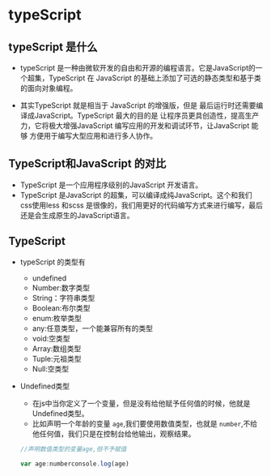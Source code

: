 # typeScript

## typeScript 是什么
* typeScript 是一种由微软开发的自由和开源的编程语言。它是JavaScript的一个超集，TypeScript 在 JavaScript 的基础上添加了可选的静态类型和基于类的面向对象编程。

* 其实TypeScript 就是相当于 JavaScript 的增强版，但是 最后运行时还需要编译成JavaScript。TypeScript 最大的目的是 让程序员更具创造性，提高生产力，它将极大增强JavaScript 编写应用的开发和调试环节，让JavaScript 能够 方便用于编写大型应用和进行多人协作。

## TypeScript和JavaScript 的对比

* TypeScript 是一个应用程序级别的JavaScript 开发语言。
*  TypeScript 是JavaScript 的超集，可以编译成纯JavaScript。这个和我们css使用less 和scss 是很像的，我们用更好的代码编写方式来进行编写，最后还是会生成原生的JavaScript语言。

## TypeScript

* typeScript 的类型有
  * undefined
  * Number:数字类型
  * String：字符串类型
  * Boolean:布尔类型
  * enum:枚举类型
  * any:任意类型，一个能兼容所有的类型
  * void:空类型
  * Array:数组类型
  * Tuple:元祖类型
  * Null:空类型
* Undefined类型
  * 在js中当你定义了一个变量，但是没有给他赋予任何值的时候，他就是Undefined类型。
  * 比如声明一个年龄的变量 `age`,我们要使用数值类型，也就是 `number`,不给他任何值，我们只是在控制台给他输出，观察结果。

  ```ts
  //声明数值类型的变量age,但不予赋值
  
  var age:numberconsole.log(age)
  
  ```
